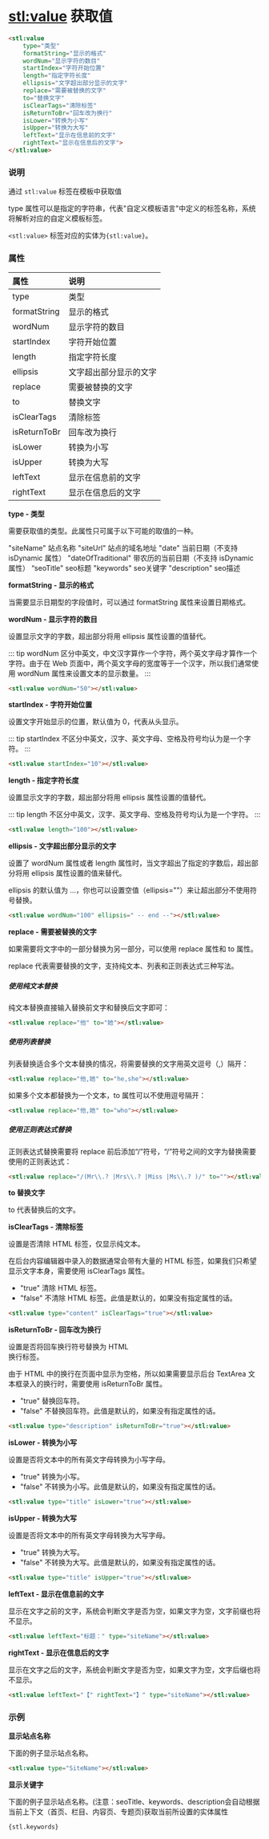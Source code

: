 # <stl:value> 获取值

```html
<stl:value
    type="类型"
    formatString="显示的格式"
    wordNum="显示字符的数目"
    startIndex="字符开始位置"
    length="指定字符长度"
    ellipsis="文字超出部分显示的文字"
    replace="需要被替换的文字"
    to="替换文字"
    isClearTags="清除标签"
    isReturnToBr="回车改为换行"
    isLower="转换为小写"
    isUpper="转换为大写"
    leftText="显示在信息前的文字"
    rightText="显示在信息后的文字">
</stl:value>
```

### 说明

通过 `stl:value` 标签在模板中获取值

type 属性可以是指定的字符串，代表"自定义模板语言"中定义的标签名称，系统将解析对应的自定义模板标签。

`<stl:value>` 标签对应的实体为`{stl:value}`。

### 属性

| 属性 | 说明 |
|:------|:-----|
| type | 类型 |
| formatString | 显示的格式 |
| wordNum | 显示字符的数目 |
| startIndex | 字符开始位置 |
| length | 指定字符长度 |
| ellipsis | 文字超出部分显示的文字 |
| replace | 需要被替换的文字 |
| to | 替换文字 |
| isClearTags | 清除标签 |
| isReturnToBr | 回车改为换行 |
| isLower | 转换为小写 |
| isUpper | 转换为大写 |
| leftText | 显示在信息前的文字 |
| rightText | 显示在信息后的文字 |

**type - 类型**

需要获取值的类型。此属性只可属于以下可能的取值的一种。

"siteName" 站点名称
"siteUrl" 站点的域名地址
"date" 当前日期（不支持 isDynamic 属性）
"dateOfTraditional" 带农历的当前日期（不支持 isDynamic 属性）
“seoTitle" seo标题
"keywords" seo关键字
"description" seo描述

**formatString - 显示的格式**

当需要显示日期型的字段值时，可以通过 formatString 属性来设置日期格式。

**wordNum - 显示字符的数目**

设置显示文字的字数，超出部分将用 ellipsis 属性设置的值替代。

::: tip
wordNum 区分中英文，中文汉字算作一个字符，两个英文字母才算作一个字符。由于在 Web 页面中，两个英文字母的宽度等于一个汉字，所以我们通常使用 wordNum 属性来设置文本的显示数量。
:::

```html
<stl:value wordNum="50"></stl:value>
```

**startIndex - 字符开始位置**

设置文字开始显示的位置，默认值为 0，代表从头显示。

::: tip
startIndex 不区分中英文，汉字、英文字母、空格及符号均认为是一个字符。
:::

```html
<stl:value startIndex="10"></stl:value>
```

**length - 指定字符长度**

设置显示文字的字数，超出部分将用 ellipsis 属性设置的值替代。

::: tip
length 不区分中英文，汉字、英文字母、空格及符号均认为是一个字符。
:::

```html
<stl:value length="100"></stl:value>
```

**ellipsis - 文字超出部分显示的文字**

设置了 wordNum 属性或者 length 属性时，当文字超出了指定的字数后，超出部分将用 ellipsis 属性设置的值来替代。

ellipsis 的默认值为 ...，你也可以设置空值（ellipsis=""）来让超出部分不使用符号替换。

```html
<stl:value wordNum="100" ellipsis=" -- end --"></stl:value>
```

**replace - 需要被替换的文字**

如果需要将文字中的一部分替换为另一部分，可以使用 replace 属性和 to 属性。

replace 代表需要替换的文字，支持纯文本、列表和正则表达式三种写法。

##### 使用纯文本替换

纯文本替换直接输入替换前文字和替换后文字即可：

```html
<stl:value replace="他" to="她"></stl:value>
```

##### 使用列表替换

列表替换适合多个文本替换的情况，将需要替换的文字用英文逗号（,）隔开：

```html
<stl:value replace="他,她" to="he,she"></stl:value>
```

如果多个文本都替换为一个文本，to 属性可以不使用逗号隔开：

```html
<stl:value replace="他,她" to="who"></stl:value>
```

##### 使用正则表达式替换

正则表达式替换需要将 replace 前后添加“/”符号，“/”符号之间的文字为替换需要使用的正则表达式：

```html
<stl:value replace="/(Mr\\.? |Mrs\\.? |Miss |Ms\\.? )/" to=""></stl:value>
```

**to 替换文字**

to 代表替换后的文字。

**isClearTags - 清除标签**

设置是否清除 HTML 标签，仅显示纯文本。

在后台内容编辑器中录入的数据通常会带有大量的 HTML 标签，如果我们只希望显示文字本身，需要使用 isClearTags 属性。

* "true" 清除 HTML 标签。
* "false" 不清除 HTML 标签。此值是默认的，如果没有指定属性的话。

```html
<stl:value type="content" isClearTags="true"></stl:value>
```

**isReturnToBr - 回车改为换行**

设置是否将回车换行符号替换为 HTML <br>换行标签。

由于 HTML 中的换行在页面中显示为空格，所以如果需要显示后台 TextArea 文本框录入的换行时，需要使用 isReturnToBr 属性。

* "true" 替换回车符。
* "false" 不替换回车符。此值是默认的，如果没有指定属性的话。

```html
<stl:value type="description" isReturnToBr="true"></stl:value>
```

**isLower - 转换为小写**

设置是否将文本中的所有英文字母转换为小写字母。

* "true" 转换为小写。
* "false" 不转换为小写。此值是默认的，如果没有指定属性的话。

```html
<stl:value type="title" isLower="true"></stl:value>
```

**isUpper - 转换为大写**

设置是否将文本中的所有英文字母转换为大写字母。

* "true" 转换为大写。
* "false" 不转换为大写。此值是默认的，如果没有指定属性的话。

```html
<stl:value type="title" isUpper="true"></stl:value>
```

**leftText - 显示在信息前的文字**

显示在文字之前的文字，系统会判断文字是否为空，如果文字为空，文字前缀也将不显示。

```html
<stl:value leftText="标题：" type="siteName"></stl:value>
```

**rightText - 显示在信息后的文字**

显示在文字之后的文字，系统会判断文字是否为空，如果文字为空，文字后缀也将不显示。

```html
<stl:value leftText="【" rightText="】" type="siteName"></stl:value>
```

### 示例

**显示站点名称**

下面的例子显示站点名称。

```html
<stl:value type="SiteName"></stl:value>
```

**显示关键字**

下面的例子显示站点名称。(注意：seoTitle、keywords、description会自动根据当前上下文（首页、栏目、内容页、专题页)获取当前所设置的实体属性

```html
{stl.keywords}
```